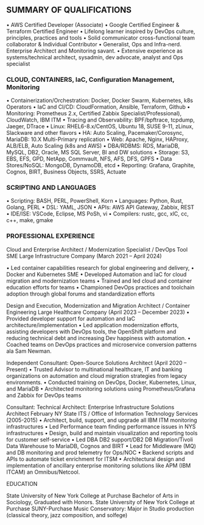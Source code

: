 ## SUMMARY OF QUALIFICATIONS 
 
•	AWS Certified Developer (Associate)
•	Google Certified Engineer & Terraform Certified Engineer 
•	Lifelong learner inspired by DevOps culture, principles, practices and tools
•	Solid communicator cross-functional team collaborator & Individual Contributor
•	Generalist, Ops and Infra-nerd. Enterprise Architect and Monitoring savant.
•	Extensive experience as systems/technical architect, sysadmin, dev advocate, analyst and Ops specialist

### CLOUD, CONTAINERS, IaC, Configuration Management, Monitoring
•	Containerization/Orchestration: Docker, Docker Swarm, Kubernetes, k8s Operators
•	IaC and CI/CD: CloudFormation, Ansible, Terraform, Github
•	Monitoring: Prometheus 2.x, Certified Zabbix Specialist/Professional), CloudWatch, IBM ITM
•	Tracing and Observability: BPF/bpftrace, tcpdump, Jaeger, DTrace
•	Linux: RHEL6-8.x/CentOS, Ubuntu 18, SUSE 9-11, zLinux, Slackware and other flavors
•	HA: Auto Scaling, Pacemaker/Corosync, MariaDB: 10.X Multi-Primary replication 
•	Web: Apache, Nginx, HAProxy, ALB/ELB, Auto Scaling (k8s and AWS)
•	DBA/RDBMS: RDS, MariaDB, MySQL, DB2, Oracle, MS SQL Server, BI and DW solutions
•	Storage: S3, EBS, EFS, GPD, NetApp, Commvault, NFS, AFS, DFS, GPFS
•	Data Stores/NoSQL: MongoDB, DynamoDB, etcd
•	Reporting: Grafana, Graphite, Cognos, BIRT, Business Objects, SSRS, Actuate

### SCRIPTING AND LANGUAGES
 
•	Scripting: BASH, PERL, PowerShell, Korn
•	Languages: Python, Rust, Golang, PERL
•	DSL: YAML, JSON
•	APIs: AWS API Gateway, Zabbix, REST
•	IDE/ISE: VSCode, Eclipse, MS PoSh, vi
•	Compilers: rustc, gcc, xlC, cc, c++, make, gmake

### PROFESSIONAL EXPERIENCE 

Cloud and Enterprise Architect / Modernization Specialist / DevOps Tool SME 
Large Infrastructure Company (March 2021 – April 2024)

•	Led container capabilities research for global engineering and delivery, 
•	Docker and Kubernetes SME
•	Developed Automation and IaC for cloud migration and modernization teams
•	Trained and led cloud and container education efforts for teams
•	Championed DevOps practices and toolchain adoption through global forums and standardization efforts

Design and Execution, Modernization and Migration Architect / Container Engineering 
Large Healthcare Company (April 2023 – December 2023)
•	Provided developer support for automation and IaC architecture/implementation
•	Led application modernization efforts, assisting developers with DevOps tools, the OpenShift platform and reducing technical debt and increasing Dev happiness with automation. 
•	Coached teams on DevOps practices and microservice conversion patterns ala Sam Newman.

Independent Consultant: Open-Source Solutions Architect (April 2020 – Present)
•	Trusted Advisor to multinational healthcare, IT and banking organizations on automation and cloud migration strategies from legacy environments.
•	Conducted training on DevOps, Docker, Kubernetes, Linux, and MariaDB
•	Architected monitoring solutions using Prometheus/Grafana and Zabbix for DevOps teams

Consultant: Technical Architect: Enterprise Infrastructure Solutions Architect February 
NY State ITS / Office of Information Technology Services (2005-2015)
•	Architect, build, support, and upgrade all IBM ITM monitoring infrastructures
•	Led Performance team finding performance issues in NYS infrastructures
•	Design, build and maintain visualization and reporting tools for customer self-service
•	Led DBA DB2 support/DB2 DB Migration/Tivoli Data Warehouse to MariaDB, Cognos and BIRT
•	Lead for Middleware (MQ) and DB monitoring and prod telemetry for Ops/NOC
•	Backend scripts and APIs to automate ticket enrichment for ITSM
•	Architectural design and implementation of ancillary enterprise monitoring solutions like APM (IBM ITCAM) an Omnibus/Netcool. 

EDUCATION 
 
State University of New York College at Purchase
Bachelor of Arts in Sociology, Graduated with Honors. 
State University of New York College at Purchase
SUNY-Purchase Music Conservatory: Major in Studio production (classical theory, jazz composition, and solfege)
